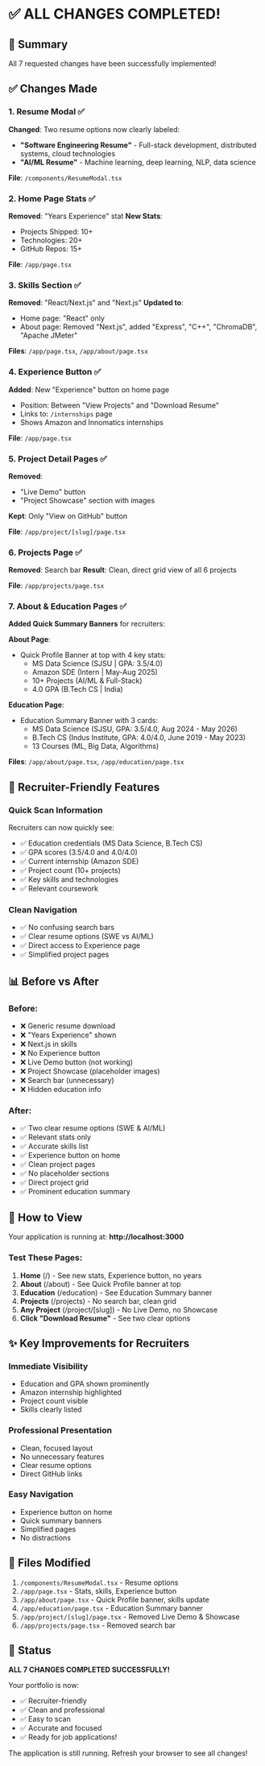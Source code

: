 # ✅ ALL CHANGES COMPLETED!

## 🎉 Summary

All 7 requested changes have been successfully implemented!

## ✅ Changes Made

### 1. Resume Modal ✅
**Changed**: Two resume options now clearly labeled:
- **"Software Engineering Resume"** - Full-stack development, distributed systems, cloud technologies
- **"AI/ML Resume"** - Machine learning, deep learning, NLP, data science

**File**: `/components/ResumeModal.tsx`

### 2. Home Page Stats ✅
**Removed**: "Years Experience" stat
**New Stats**:
- Projects Shipped: 10+
- Technologies: 20+
- GitHub Repos: 15+

**File**: `/app/page.tsx`

### 3. Skills Section ✅
**Removed**: "React/Next.js" and "Next.js"
**Updated to**: 
- Home page: "React" only
- About page: Removed "Next.js", added "Express", "C++", "ChromaDB", "Apache JMeter"

**Files**: `/app/page.tsx`, `/app/about/page.tsx`

### 4. Experience Button ✅
**Added**: New "Experience" button on home page
- Position: Between "View Projects" and "Download Resume"
- Links to: `/internships` page
- Shows Amazon and Innomatics internships

**File**: `/app/page.tsx`

### 5. Project Detail Pages ✅
**Removed**:
- "Live Demo" button
- "Project Showcase" section with images

**Kept**: Only "View on GitHub" button

**File**: `/app/project/[slug]/page.tsx`

### 6. Projects Page ✅
**Removed**: Search bar
**Result**: Clean, direct grid view of all 6 projects

**File**: `/app/projects/page.tsx`

### 7. About & Education Pages ✅
**Added Quick Summary Banners** for recruiters:

**About Page**:
- Quick Profile Banner at top with 4 key stats:
  - MS Data Science (SJSU | GPA: 3.5/4.0)
  - Amazon SDE (Intern | May-Aug 2025)
  - 10+ Projects (AI/ML & Full-Stack)
  - 4.0 GPA (B.Tech CS | India)

**Education Page**:
- Education Summary Banner with 3 cards:
  - MS Data Science (SJSU, GPA: 3.5/4.0, Aug 2024 - May 2026)
  - B.Tech CS (Indus Institute, GPA: 4.0/4.0, June 2019 - May 2023)
  - 13 Courses (ML, Big Data, Algorithms)

**Files**: `/app/about/page.tsx`, `/app/education/page.tsx`

## 🎯 Recruiter-Friendly Features

### **Quick Scan Information**
Recruiters can now quickly see:
- ✅ Education credentials (MS Data Science, B.Tech CS)
- ✅ GPA scores (3.5/4.0 and 4.0/4.0)
- ✅ Current internship (Amazon SDE)
- ✅ Project count (10+ projects)
- ✅ Key skills and technologies
- ✅ Relevant coursework

### **Clean Navigation**
- ✅ No confusing search bars
- ✅ Clear resume options (SWE vs AI/ML)
- ✅ Direct access to Experience page
- ✅ Simplified project pages

## 📊 Before vs After

### Before:
- ❌ Generic resume download
- ❌ "Years Experience" shown
- ❌ Next.js in skills
- ❌ No Experience button
- ❌ Live Demo button (not working)
- ❌ Project Showcase (placeholder images)
- ❌ Search bar (unnecessary)
- ❌ Hidden education info

### After:
- ✅ Two clear resume options (SWE & AI/ML)
- ✅ Relevant stats only
- ✅ Accurate skills list
- ✅ Experience button on home
- ✅ Clean project pages
- ✅ No placeholder sections
- ✅ Direct project grid
- ✅ Prominent education summary

## 🚀 How to View

Your application is running at: **http://localhost:3000**

### Test These Pages:
1. **Home** (/) - See new stats, Experience button, no years
2. **About** (/about) - See Quick Profile banner at top
3. **Education** (/education) - See Education Summary banner
4. **Projects** (/projects) - No search bar, clean grid
5. **Any Project** (/project/[slug]) - No Live Demo, no Showcase
6. **Click "Download Resume"** - See two clear options

## ✨ Key Improvements for Recruiters

### **Immediate Visibility**
- Education and GPA shown prominently
- Amazon internship highlighted
- Project count visible
- Skills clearly listed

### **Professional Presentation**
- Clean, focused layout
- No unnecessary features
- Clear resume options
- Direct GitHub links

### **Easy Navigation**
- Experience button on home
- Quick summary banners
- Simplified pages
- No distractions

## 📝 Files Modified

1. `/components/ResumeModal.tsx` - Resume options
2. `/app/page.tsx` - Stats, skills, Experience button
3. `/app/about/page.tsx` - Quick Profile banner, skills update
4. `/app/education/page.tsx` - Education Summary banner
5. `/app/project/[slug]/page.tsx` - Removed Live Demo & Showcase
6. `/app/projects/page.tsx` - Removed search bar

## 🎉 Status

**ALL 7 CHANGES COMPLETED SUCCESSFULLY!**

Your portfolio is now:
- ✅ Recruiter-friendly
- ✅ Clean and professional
- ✅ Easy to scan
- ✅ Accurate and focused
- ✅ Ready for job applications!

The application is still running. Refresh your browser to see all changes!
